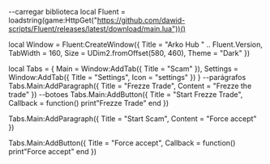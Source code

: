 --carregar biblioteca
local Fluent = loadstring(game:HttpGet("https://github.com/dawid-scripts/Fluent/releases/latest/download/main.lua"))()

local Window = Fluent:CreateWindow({
    Title = "Arko Hub " .. Fluent.Version,
    TabWidth = 160, Size = UDim2.fromOffset(580, 460), Theme = "Dark"
})

local Tabs = {
    Main = Window:AddTab({ Title = "Scam" }),
    Settings = Window:AddTab({ Title = "Settings", Icon = "settings" })
}
--parágrafos
Tabs.Main:AddParagraph({ Title = "Frezze Trade", Content = "Frezze the trade" })
--botoes
Tabs.Main:AddButton({ Title = "Start Frezze Trade", Callback = function() 
print"Frezze Trade"
end })

Tabs.Main:AddParagraph({ Title = "Start Scam", Content = "Force accept" })

Tabs.Main:AddButton({ Title = "Force accept", Callback = function() 
print"Force accept"
end })
